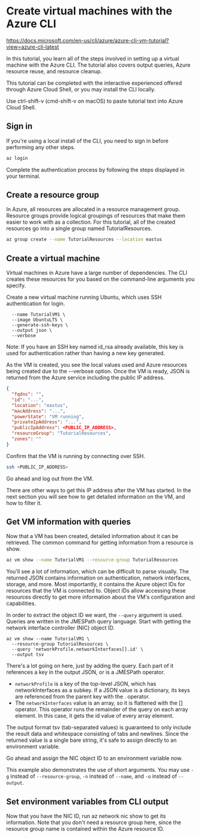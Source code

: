 # Create virtual machines with the Azure CLI

https://docs.microsoft.com/en-us/cli/azure/azure-cli-vm-tutorial?view=azure-cli-latest

In this tutorial, you learn all of the steps involved in setting up a virtual machine with the Azure CLI. The tutorial also covers output queries, Azure resource reuse, and resource cleanup.

This tutorial can be completed with the interactive experienced offered through Azure Cloud Shell, or you may install the CLI locally.

Use ctrl-shift-v (cmd-shift-v on macOS) to paste tutorial text into Azure Cloud Shell.

## Sign in
If you're using a local install of the CLI, you need to sign in before performing any other steps.

```Bash
az login
```
Complete the authentication process by following the steps displayed in your terminal.

## Create a resource group
In Azure, all resources are allocated in a resource management group. Resource groups provide logical groupings of resources that make them easier to work with as a collection. For this tutorial, all of the created resources go into a single group named TutorialResources.
```Bash
az group create --name TutorialResources --location eastus
```

## Create a virtual machine
Virtual machines in Azure have a large number of dependencies. The CLI creates these resources for you based on the command-line arguments you specify.

Create a new virtual machine running Ubuntu, which uses SSH authentication for login.
```Bashaz vm create --resource-group TutorialResources \
  --name TutorialVM1 \
  --image UbuntuLTS \
  --generate-ssh-keys \
  --output json \
  --verbose
```

Note: If you have an SSH key named id_rsa already available, this key is used for authentication rather than having a new key generated.

As the VM is created, you see the local values used and Azure resources being created due to the --verbose option. Once the VM is ready, JSON is returned from the Azure service including the public IP address.

```JSON
{
  "fqdns": "",
  "id": "...",
  "location": "eastus",
  "macAddress": "...",
  "powerState": "VM running",
  "privateIpAddress": "...",
  "publicIpAddress": <PUBLIC_IP_ADDRESS>,
  "resourceGroup": "TutorialResources",
  "zones": ""
}
```
Confirm that the VM is running by connecting over SSH.
```Bash
ssh <PUBLIC_IP_ADDRESS>
```
Go ahead and log out from the VM.

There are other ways to get this IP address after the VM has started. In the next section you will see how to get detailed information on the VM, and how to filter it.

## Get VM information with queries

Now that a VM has been created, detailed information about it can be retrieved. The common command for getting information from a resource is show.
```Bash
az vm show --name TutorialVM1 --resource-group TutorialResources
```

You'll see a lot of information, which can be difficult to parse visually. The returned JSON contains information on authentication, network interfaces, storage, and more. Most importantly, it contains the Azure object IDs for resources that the VM is connected to. Object IDs allow accessing these resources directly to get more information about the VM's configuration and capabilities.

In order to extract the object ID we want, the ``--query`` argument is used. Queries are written in the JMESPath query language. Start with getting the network interface controller (NIC) object ID.

```AzureCLI
az vm show --name TutorialVM1 \
  --resource-group TutorialResources \
  --query 'networkProfile.networkInterfaces[].id' \
  --output tsv
```
There's a lot going on here, just by adding the query. Each part of it references a key in the output JSON, or is a JMESPath operator.

* ``networkProfile`` is a key of the top-level JSON, which has networkInterfaces as a subkey. If a JSON value is a dictionary, its keys are referenced from the parent key with the . operator.
* The ``networkInterfaces`` value is an array, so it is flattened with the [] operator. This operator runs the remainder of the query on each array element. In this case, it gets the id value of every array element.

The output format tsv (tab-separated values) is guaranteed to only include the result data and whitespace consisting of tabs and newlines. Since the returned value is a single bare string, it's safe to assign directly to an environment variable.

Go ahead and assign the NIC object ID to an environment variable now.

This example also demonstrates the use of short arguments. You may use ``-g`` instead of ``--resource-group``, ``-n`` instead of ``--name``, and ``-o`` instead of ``--output``.

## Set environment variables from CLI output

Now that you have the NIC ID, run az network nic show to get its information. Note that you don't need a resource group here, since the resource group name is contained within the Azure resource ID.



## 


